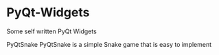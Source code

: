 # PyQt-Widgets
Some self written PyQt Widgets

PyQtSnake
PyQtSnake is a simple Snake game that is easy to implement
